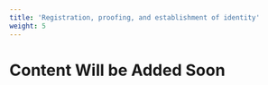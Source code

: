 ```yaml
---
title: 'Registration, proofing, and establishment of identity'
weight: 5
---
```


# Content Will be Added Soon